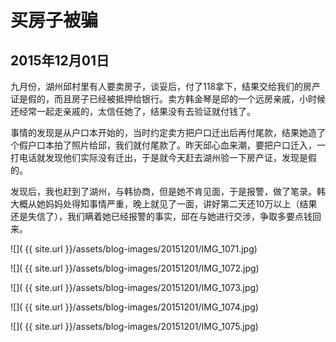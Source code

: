 买房子被骗
=======================
2015年12月01日
-----------------------
九月份，湖州邱村里有人要卖房子，谈妥后，付了118拿下，结果交给我们的房产证是假的，而且房子已经被抵押给银行。卖方韩金琴是邱的一个远房亲戚，小时候还经常一起走亲戚的，太信任她了，结果没有去验证就付钱了。

事情的发现是从户口本开始的，当时约定卖方把户口迁出后再付尾款，结果她造了个假户口本拍了照片给邱，我们就付尾款了。昨天邱心血来潮，要把户口迁入，一打电话就发现他们实际没有迁出，于是就今天赶去湖州验一下房产证，发现是假的。

发现后，我也赶到了湖州，与韩协商，但是她不肯见面，于是报警，做了笔录。韩大概从她妈妈处得知事情严重，晚上就见了一面，讲好第二天还10万以上（结果还是失信了），我们瞒着她已经报警的事实，邱在与她进行交涉，争取多要点钱回来。

![]( {{ site.url }}/assets/blog-images/20151201/IMG_1071.jpg)

![]( {{ site.url }}/assets/blog-images/20151201/IMG_1072.jpg)

![]( {{ site.url }}/assets/blog-images/20151201/IMG_1073.jpg)

![]( {{ site.url }}/assets/blog-images/20151201/IMG_1074.jpg)

![]( {{ site.url }}/assets/blog-images/20151201/IMG_1075.jpg)
